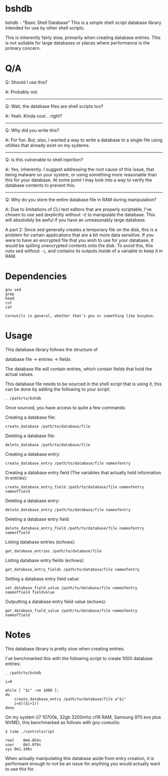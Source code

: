 # bshdb
bshdb - "Basic Shell Database"
This is a simple shell script database library intended for use by other shell scripts.

This is inherently fairly slow, primarily when creating database entries. This is not suitable for large databases or places where performance is the primary concern.

# Q/A


Q: Should I use this?

A: Probably not.

---

Q: Wait, the database files are shell scripts too?

A: Yeah. Kinda cool... right?

---

Q: Why did you write this?

A: For fun. But, also, I wanted a way to write a database to a single file using utilities that already exist on my systems.

---

Q: Is this vulnerable to shell injection?

A: Yes, inherently. I suggest addressing the root cause of this issue, that being malware on your system, or using something more reasonable than this for your database. At some point I may look into a way to verify the database contents to prevent this.

---

Q: Why do you store the entire database file in RAM during manipulation?

A: Due to limitations of CLI text editors that are properly scriptable, I've chosen to use sed (explicitly without -i) to manipulate the database. This will absolutely be awful if you have an unreasonably large database.

A part 2: Since sed generally creates a temporary file on the disk, this is a problem for certain applications that are a bit more data sensitive. If you were to have an encrypted file that you wish to use for your database, it would be spilling unencrypted contents onto the disk. To avoid this, this runs sed without `-i`, and contains its outputs inside of a variable to keep it in RAM.

# Dependencies

```
gnu sed
grep
head
cut
cat

Coreutils in general, whether that's gnu or something like busybox.
```

# Usage

This database library follows the structure of

database file -> entries -> fields

The database file will contain entries, which contain fields that hold the actual values.

This database file needs to be sourced in the shell script that is using it, this can be done by adding the following to your script:

```
. /path/to/bshdb
```

Once sourced, you have access to quite a few commands:

Creating a database file:
```
create_database /path/to/database/file
```
Deleting a database file:
```
delete_database /path/to/database/file
```
Creating a database entry:
```
create_database_entry /path/to/database/file nameofentry
```
Creating a database entry field (The variables that actually hold information in entries):
```
create_database_entry_field /path/to/database/file nameofentry nameoffield
```
Deleting a database entry:
```
delete_database_entry /path/to/database/file nameofentry
```
Deleting a database entry field:
```
delete_database_entry_field /path/to/database/file nameofentry nameoffield
```
Listing database entries (echoes):
```
get_database_entries /path/to/database/file
```
Listing database entry fields (echoes):
```
get_database_entry_fields /path/to/database/file nameofentry
```
Setting a database entry field value:
```
set_database_field_value /path/to/database/file nameofentry nameoffield fieldvalue
```
Outputting a database entry field value (echoes):
```
get_database_field_value /path/to/database/file nameofentry nameoffield
```

# Notes

This database library *is* pretty slow when creating entries.

I've benchmarked this with the following script to create 1000 database entries:

```
. /path/to/bshdb

i=0

while [ "$i" -ne 1000 ];
do
    create_database_entry /path/to/database/file a"$i"
    i=$(($i+1))
done
```

On my system (i7 10700k, 32gb 3200mhz cl16 RAM, Samsung 970 evo plus NVME), this benchmarked as follows with gnu coreutils:
```
$ time ./controlscript 

real	0m4.054s
user	0m3.079s
sys	0m1.106s
```

When actually manipulating this database aside from entry creation, it is performant enough to not be an issue for anything you would actually want to use this for.
